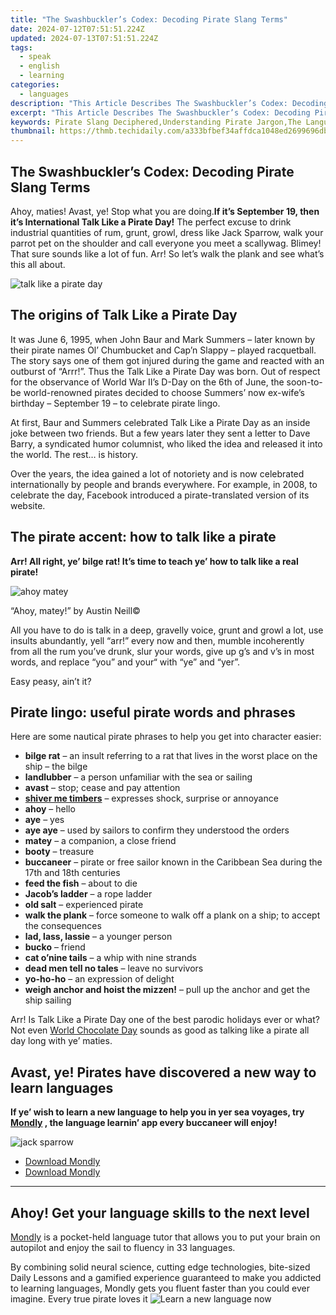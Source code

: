 ```yaml
---
title: "The Swashbuckler’s Codex: Decoding Pirate Slang Terms"
date: 2024-07-12T07:51:51.224Z
updated: 2024-07-13T07:51:51.224Z
tags:
  - speak
  - english
  - learning
categories:
  - languages
description: "This Article Describes The Swashbuckler’s Codex: Decoding Pirate Slang Terms"
excerpt: "This Article Describes The Swashbuckler’s Codex: Decoding Pirate Slang Terms"
keywords: Pirate Slang Deciphered,Understanding Pirate Jargon,The Language of Buccaneers,Decoding Maritime Phrases,Nautical Terminology Explained,Swashbuckler’s Dictionary Insights,Historical Pirate Communication
thumbnail: https://thmb.techidaily.com/a333bfbef34affdca1048ed2699696db5230242a15d7fcb3455927615d5179aa.JPG
---
```


## The Swashbuckler’s Codex: Decoding Pirate Slang Terms

 Ahoy, maties! Avast, ye! Stop what you are doing.**If it’s September 19, then it’s International Talk Like a Pirate Day!** The perfect excuse to drink industrial quantities of rum, grunt, growl, dress like Jack Sparrow, walk your parrot pet on the shoulder and call everyone you meet a scallywag. Blimey! That sure sounds like a lot of fun. Arr! So let’s walk the plank and see what’s this all about.

![talk like a pirate day](https://media.giphy.com/media/5oVt3GSJuXKP6/giphy.gif "How To Talk Like A Pirate: 20 Pirate Words 2")

## The origins of Talk Like a Pirate Day

 It was June 6, 1995, when John Baur and Mark Summers – later known by their pirate names Ol’ Chumbucket and Cap’n Slappy – played racquetball. The story says one of them got injured during the game and reacted with an outburst of “Arrr!”. Thus the Talk Like a Pirate Day was born. Out of respect for the observance of World War II’s D-Day on the 6th of June, the soon-to-be world-renowned pirates decided to choose Summers’ now ex-wife’s birthday – September 19 – to celebrate pirate lingo.

 At first, Baur and Summers celebrated Talk Like a Pirate Day as an inside joke between two friends. But a few years later they sent a letter to Dave Barry, a syndicated humor columnist, who liked the idea and released it into the world. The rest… is history.

 Over the years, the idea gained a lot of notoriety and is now celebrated internationally by people and brands everywhere. For example, in 2008, to celebrate the day, Facebook introduced a pirate-translated version of its website.

## The pirate accent: how to talk like a pirate

 **Arr! All right, ye’ bilge rat! It’s time to teach ye’ how to talk like a real pirate!**

![ahoy matey](https://edge.mondly.com/blog/wp-content/uploads/2019/09/ahoy-matey-1024x575.jpg "How To Talk Like A Pirate: 20 Pirate Words 3")

 “Ahoy, matey!” by Austin Neill©

 All you have to do is talk in a deep, gravelly voice, grunt and growl a lot, use insults abundantly, yell “arr!” every now and then, mumble incoherently from all the rum you’ve drunk, slur your words, give up g’s and v’s in most words, and replace “you” and your“ with “ye” and “yer”.

Easy peasy, ain’t it?

## Pirate lingo: useful pirate words and phrases

 Here are some nautical pirate phrases to help you get into character easier:

* **bilge rat** – an insult referring to a rat that lives in the worst place on the ship – the bilge
* **landlubber** – a person unfamiliar with the sea or sailing
* **avast** – stop; cease and pay attention
* **[shiver me timbers](https://en.wikipedia.org/wiki/Shiver%5Fmy%5Ftimbers)**  – expresses shock, surprise or annoyance
* **ahoy** – hello
* **aye** – yes
* **aye aye** – used by sailors to confirm they understood the orders
* **matey** – a companion, a close friend
* **booty** – treasure
* **buccaneer** – pirate or free sailor known in the Caribbean Sea during the 17th and 18th centuries
* **feed the fish** – about to die
* **Jacob’s ladder** – a rope ladder
* **old salt** – experienced pirate
* **walk the plank** – force someone to walk off a plank on a ship; to accept the consequences
* **lad, lass, lassie** – a younger person
* **bucko** – friend
* **cat o’nine tails** – a whip with nine strands
* **dead men tell no tales** – leave no survivors
* **yo-ho-ho** – an expression of delight
* **weigh anchor and hoist the mizzen!** – pull up the anchor and get the ship sailing

 Arr! Is Talk Like a Pirate Day one of the best parodic holidays ever or what? Not even [World Chocolate Day](https://shop.mondly.com/affiliate.php?ACCOUNT=ATISTUDI&AFFILIATE=108875&PATH=https://www.mondly.com?AFFILIATE=108875) sounds as good as talking like a pirate all day long with ye’ maties.

## Avast, ye! Pirates have discovered a new way to learn languages

 **If ye’ wish to learn a new language to help you in yer sea voyages, try [Mondly](https://app.adjust.io/5ixfg4k?campaign=blog-post-id-3348&fallback=https%3A%2F%2Fapp.mondly.com?avangate%5Fsrc=blog-post-id-3348&redirect%5Fandroid=https%3A%2F%2Fplay.google.com%2Fstore%2Fapps%2Fdetails%3Fid%3Dcom.atistudios.mondly.languages&redirect%5Fios=https%3A%2F%2Fitunes.apple.com%2Fapp%2Fid987873536&redirect%5Fmacos=https%3A%2F%2Fapp.mondly.com?avangate%5Fsrc=blog-post-id-3348) , the language learnin’ app every buccaneer will enjoy!**

![jack sparrow](https://media.giphy.com/media/LrIA0CryFKvN6/giphy.gif "How To Talk Like A Pirate: 20 Pirate Words 4")

* [Download Mondly](https://www.facebook.com/sharer/sharer.php?u=https%3A%2F%2Fwww.mondly.com%2Fblog%2Fahoy-its-talk-like-a-pirate-day-arr%2F&t=How+to+Talk+Like+a+Pirate%3A+20+Pirate+Words "Share on Facebook")
* [Download Mondly](https://shop.mondly.com/affiliate.php?ACCOUNT=ATISTUDI&AFFILIATE=108875&PATH=https://www.mondly.com?AFFILIATE=108875)

---

## Ahoy! Get your language skills to the next level

[Mondly](https://app.adjust.io/5ixfg4k?campaign=blog-post-id-3348&fallback=https%3A%2F%2Fapp.mondly.com?avangate%5Fsrc=blog-post-id-3348&redirect%5Fandroid=https%3A%2F%2Fplay.google.com%2Fstore%2Fapps%2Fdetails%3Fid%3Dcom.atistudios.mondly.languages&redirect%5Fios=https%3A%2F%2Fitunes.apple.com%2Fapp%2Fid987873536&redirect%5Fmacos=https%3A%2F%2Fapp.mondly.com?avangate%5Fsrc=blog-post-id-3348) is a pocket-held language tutor that allows you to put your brain on autopilot and enjoy the sail to fluency in 33 languages.

 By combining solid neural science, cutting edge technologies, bite-sized Daily Lessons and a gamified experience guaranteed to make you addicted to learning languages, Mondly gets you fluent faster than you could ever imagine. Every true pirate loves it ![Learn a new language now](https://adjt.mondly.com/5ixfg4k?campaign=blog-post-id-3348&fallback=https%3A%2F%2Fapp.mondly.com%3Futm%5Fmedium%3Dblog%5Fblog-post-id-3348%26utm%5Fsource%3Dblog-post-id-3348&redirect%5Fmacos=https%3A%2F%2Fapp.mondly.com%3Futm%5Fmedium%3Dblog%5Fblog-post-id-3348%26utm%5Fsource%3Dblog-post-id-3348&redirect%5Fandroid=https%3A%2F%2Fplay.google.com%2Fstore%2Fapps%2Fdetails%3Fid%3Dcom.atistudios.mondly.languages%3Futm%5Fmedium%3Dblog%5Fblog-post-id-3348%26utm%5Fsource%3Dblog-post-id-3348&redirect%5Fios=https%3A%2F%2Fapps.apple.com%2Fapp%2Fapple-store%2Fid987873536%3Fpt%3D78954800%26ct%3Dblog-post-id-3348%26mt%3D8 "Learn a new language now")

<ins class="adsbygoogle"
     style="display:block"
     data-ad-format="autorelaxed"
     data-ad-client="ca-pub-7571918770474297"
     data-ad-slot="1223367746"></ins>



<ins class="adsbygoogle"
     style="display:block"
     data-ad-client="ca-pub-7571918770474297"
     data-ad-slot="8358498916"
     data-ad-format="auto"
     data-full-width-responsive="true"></ins>




